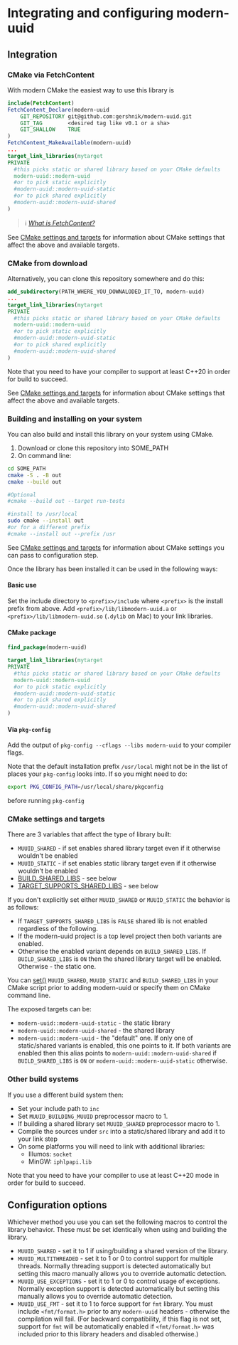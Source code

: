 # Integrating and configuring modern-uuid

## Integration

### CMake via FetchContent

With modern CMake the easiest way to use this library is

```cmake
include(FetchContent)
FetchContent_Declare(modern-uuid
    GIT_REPOSITORY git@github.com:gershnik/modern-uuid.git
    GIT_TAG        <desired tag like v0.1 or a sha>
    GIT_SHALLOW    TRUE
)
FetchContent_MakeAvailable(modern-uuid)
...
target_link_libraries(mytarget
PRIVATE
  #this picks static or shared library based on your CMake defaults
  modern-uuid::modern-uuid
  #or to pick static explicitly
  #modern-uuid::modern-uuid-static
  #or to pick shared explicitly
  #modern-uuid::modern-uuid-shared
)
```
> ℹ&#xFE0F; _[What is FetchContent?](https://cmake.org/cmake/help/latest/module/FetchContent.html)_

See [CMake settings and targets](#cmake-settings-and-targets) for information about CMake settings that affect the above and available targets.

### CMake from download

Alternatively, you can clone this repository somewhere and do this:

```cmake
add_subdirectory(PATH_WHERE_YOU_DOWNALODED_IT_TO, modern-uuid)
...
target_link_libraries(mytarget
PRIVATE
  #this picks static or shared library based on your CMake defaults
  modern-uuid::modern-uuid
  #or to pick static explicitly
  #modern-uuid::modern-uuid-static
  #or to pick shared explicitly
  #modern-uuid::modern-uuid-shared
)
```

Note that you need to have your compiler to support at least C++20 in order for build to succeed.

See [CMake settings and targets](#cmake-settings-and-targets) for information about CMake settings that affect the above and available targets.

### Building and installing on your system

You can also build and install this library on your system using CMake.

1. Download or clone this repository into SOME_PATH
2. On command line:
```bash
cd SOME_PATH
cmake -S . -B out 
cmake --build out

#Optional
#cmake --build out --target run-tests

#install to /usr/local
sudo cmake --install out
#or for a different prefix
#cmake --install out --prefix /usr
```

See [CMake settings and targets](#cmake-settings-and-targets) for information about CMake settings you can pass to configuration step.

Once the library has been installed it can be used in the following ways:

#### Basic use 

Set the include directory to `<prefix>/include` where `<prefix>` is the install prefix from above.
Add `<prefix>/lib/libmodern-uuid.a` or `<prefix>/lib/libmodern-uuid.so` (`.dylib` on Mac) to your link libraries.

#### CMake package

```cmake
find_package(modern-uuid)

target_link_libraries(mytarget
PRIVATE
  #this picks static or shared library based on your CMake defaults
  modern-uuid::modern-uuid
  #or to pick static explicitly
  #modern-uuid::modern-uuid-static
  #or to pick shared explicitly
  #modern-uuid::modern-uuid-shared
)
```

#### Via `pkg-config`

Add the output of `pkg-config --cflags --libs modern-uuid` to your compiler flags.

Note that the default installation prefix `/usr/local` might not be in the list of places your
`pkg-config` looks into. If so you might need to do:
```bash
export PKG_CONFIG_PATH=/usr/local/share/pkgconfig
```
before running `pkg-config`

### CMake settings and targets
 
There are 3 variables that affect the type of library built:

* `MUUID_SHARED` - if set enables shared library target even if it otherwise wouldn't be enabled
* `MUUID_STATIC` - if set enables static library target even if it otherwise wouldn't be enabled
* [BUILD_SHARED_LIBS](https://cmake.org/cmake/help/latest/variable/BUILD_SHARED_LIBS.html) - see below
* [TARGET_SUPPORTS_SHARED_LIBS](https://cmake.org/cmake/help/latest/prop_gbl/TARGET_SUPPORTS_SHARED_LIBS.html) - see below

If you don't explicitly set either `MUUID_SHARED` or `MUUID_STATIC` the behavior is as follows:

* If `TARGET_SUPPORTS_SHARED_LIBS` is `FALSE` shared lib is not enabled regardless of the following. 
* If the modern-uuid project is a top level project then both variants are enabled.
* Otherwise the enabled variant depends on `BUILD_SHARED_LIBS`.
  If `BUILD_SHARED_LIBS` is `ON` then the shared library target will be enabled. Otherwise - the static one.


You can [set()](https://cmake.org/cmake/help/latest/command/set.html) `MUUID_SHARED`, `MUUID_STATIC` and `BUILD_SHARED_LIBS` in your CMake script prior to 
adding modern-uuid or specify them on CMake command line.

The exposed targets can be:

* `modern-uuid::modern-uuid-static` - the static library
* `modern-uuid::modern-uuid-shared` - the shared library
* `modern-uuid::modern-uuid` - the "default" one. If only one of static/shared variants is enabled, this one points to it. 
  If both variants are enabled then this alias points to `modern-uuid::modern-uuid-shared` if `BUILD_SHARED_LIBS` is `ON` or 
  `modern-uuid::modern-uuid-static` otherwise.  


### Other build systems

If you use a different build system then:

* Set your include path to `inc` 
* Set `MUUID_BUILDING_MUUID` preprocessor macro to 1.
* If building a shared library set `MUUID_SHARED` preprocessor macro to 1.
* Compile the sources under `src` into a static/shared library and add it to your link step
* On some platforms you will need to link with additional libraries:
  * Illumos: `socket`
  * MinGW: `iphlpapi.lib`

Note that you need to have your compiler to use at least C++20 mode in order for build to succeed.

## Configuration options

Whichever method you use you can set the following macros to control the library behavior. These must be set identically when using and building the library.

* `MUUID_SHARED` - set it to 1 if using/building a shared version of the library.
* `MUUID_MULTITHREADED` - set it to 1 or 0 to control support for multiple threads. Normally threading support is detected automatically but setting this macro manually allows you to override automatic detection.
* `MUUID_USE_EXCEPTIONS` - set it to 1 or 0 to control usage of exceptions. Normally exception support is detected automatically but setting this manually allows you to override automatic detection.
* `MUUID_USE_FMT` - set it to 1 to force support for `fmt` library. You must include `<fmt/format.h>` prior to any `modern-uuid` headers - otherwise the compilation will fail. (For backward compatibility, if this flag is not set, support for `fmt` will be automatically enabled if `<fmt/format.h>` was included prior to this library headers and disabled otherwise.)

